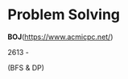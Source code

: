 # Problem Solving

**BOJ**(<https://www.acmicpc.net/>)

2613 - 

[2613 숫자구슬 ]: (https://www.acmicpc.net/problem/2613)

 (BFS & DP)